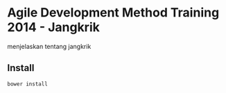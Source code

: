 Agile Development Method Training 2014 - Jangkrik
=================

menjelaskan tentang jangkrik

## Install
	bower install
